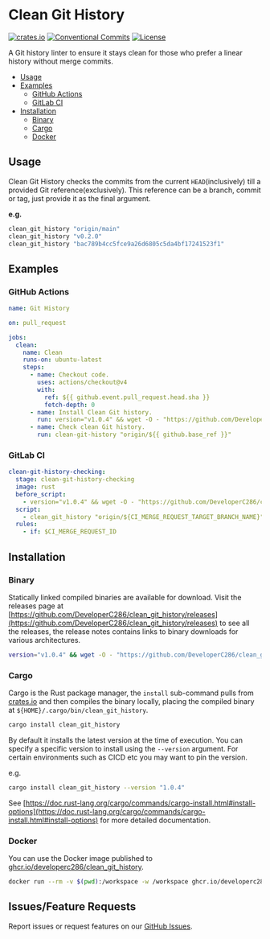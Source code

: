 # Clean Git History
[![crates.io](https://img.shields.io/crates/v/clean_git_history)](https://crates.io/crates/clean_git_history)
[![Conventional Commits](https://img.shields.io/badge/Conventional%20Commits-1.0.0-yellow.svg)](https://conventionalcommits.org)
[![License](https://img.shields.io/badge/License-AGPLv3-blue.svg)](https://www.gnu.org/licenses/agpl-3.0)


A Git history linter to ensure it stays clean for those who prefer a linear history without merge commits.

- [Usage](#usage)
- [Examples](#examples)
  - [GitHub Actions](#github-actions)
  - [GitLab CI](#gitlab-ci)
- [Installation](#installation)
  - [Binary](#binary)
  - [Cargo](#cargo)
  - [Docker](#docker)

## Usage
Clean Git History checks the commits from the current `HEAD`(inclusively) till a provided Git reference(exclusively).
This reference can be a branch, commit or tag, just provide it as the final argument.

__e.g.__

```sh
clean_git_history "origin/main"
clean_git_history "v0.2.0"
clean_git_history "bac789b4cc5fce9a26d6805c5da4bf17241523f1"
```

## Examples
### GitHub Actions
<!-- x-release-please-start-version -->
```yaml
name: Git History

on: pull_request

jobs:
  clean:
    name: Clean
    runs-on: ubuntu-latest
    steps:
      - name: Checkout code.
        uses: actions/checkout@v4
        with:
          ref: ${{ github.event.pull_request.head.sha }}
          fetch-depth: 0
      - name: Install Clean Git history.
        run: version="v1.0.4" && wget -O - "https://github.com/DeveloperC286/clean_git_history/releases/download/${version}/x86_64-unknown-linux-musl.tar.gz" | tar xz --directory "/usr/bin/"
      - name: Check clean Git history.
        run: clean-git-history "origin/${{ github.base_ref }}"
```
<!-- x-release-please-end -->

### GitLab CI
<!-- x-release-please-start-version -->
```yaml
clean-git-history-checking:
  stage: clean-git-history-checking
  image: rust
  before_script:
    - version="v1.0.4" && wget -O - "https://github.com/DeveloperC286/clean_git_history/releases/download/${version}/x86_64-unknown-linux-musl.tar.gz" | tar xz --directory "/usr/bin/"
  script:
    - clean_git_history "origin/${CI_MERGE_REQUEST_TARGET_BRANCH_NAME}"
  rules:
    - if: $CI_MERGE_REQUEST_ID
```
<!-- x-release-please-end -->

## Installation
### Binary
Statically linked compiled binaries are available for download.
Visit the releases page at [https://github.com/DeveloperC286/clean_git_history/releases](https://github.com/DeveloperC286/clean_git_history/releases) to see all the releases, the release notes contains links to binary downloads for various architectures.

<!-- x-release-please-start-version -->
```sh
version="v1.0.4" && wget -O - "https://github.com/DeveloperC286/clean_git_history/releases/download/${version}/x86_64-unknown-linux-musl.tar.gz" | tar xz --directory "/usr/bin/"
```
<!-- x-release-please-end -->

### Cargo
Cargo is the Rust package manager, the `install` sub-command pulls from [crates.io](https://crates.io/crates/clean_git_history) and then compiles the binary locally, placing the compiled binary at `${HOME}/.cargo/bin/clean_git_history`.

```sh
cargo install clean_git_history
```

By default it installs the latest version at the time of execution.
You can specify a specific version to install using the `--version` argument.
For certain environments such as CICD etc you may want to pin the version.

e.g.

<!-- x-release-please-start-version -->
```sh
cargo install clean_git_history --version "1.0.4"
```
<!-- x-release-please-end -->

See [https://doc.rust-lang.org/cargo/commands/cargo-install.html#install-options](https://doc.rust-lang.org/cargo/commands/cargo-install.html#install-options) for more detailed documentation.

### Docker
You can use the Docker image published to [ghcr.io/developerc286/clean_git_history](https://github.com/DeveloperC286/clean_git_history/pkgs/container/clean_git_history).

```sh
docker run --rm -v $(pwd):/workspace -w /workspace ghcr.io/developerc286/clean_git_history:latest origin/HEAD
```

## Issues/Feature Requests
Report issues or request features on our [GitHub Issues](https://github.com/DeveloperC286/clean_git_history/issues).
